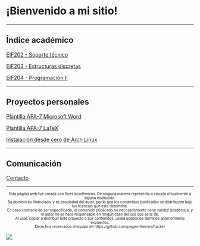 # ¡Bienvenido a mi sitio!

***

## Índice académico

[EIF202 - Soporte técnico](eif202/portadaeif202.md)

[EIF203 - Estructuras discretas](eif203/portadaeif203.md)

[EIF204 - Programación II](eif204/portadaeif204.md)

***

## Proyectos personales

[Plantilla APA-7 Microsoft Word](plantillas/plantillaword.md)

[Plantilla APA-7 LaTeX](plantillas/plantillalatex.md)

[Instalación desde cero de Arch Linux](plantillas/arch.md)

***

## Comunicación

[Contacto](/contacto.md)

***

<center><sub><sup>Esta página web fue creada con fines académicos. De ninguna manera representa o vincula oficialmente a alguna institución.</sup></sub></center>

<center><sub><sup>Su dominio es financiado, y es propiedad del autor, por lo que los contenidos publicados se distribuyen bajo las licencias que este determine.</sup></sub></center>

<center><sub><sup>En caso contrario de ser especificado, el contenido publicado no necesariamente tiene validez académica, y el autor no se hace responsable en ningún caso del uso que se le dé.</sup></sub></center>

<center><sub><sup>Al usar, copiar o distribuir este proyecto o sus contenidos, usted acepta los términos anteriormente expuestos.</sup></sub></center>

<center><sub><sup>Derechos reservados al equipo de https://github.com/pages-themes/hacker</sup></sub></center>

![](https://img.shields.io/badge/License-CC\_BY--SA\_4.0-lightgrey.svg)
